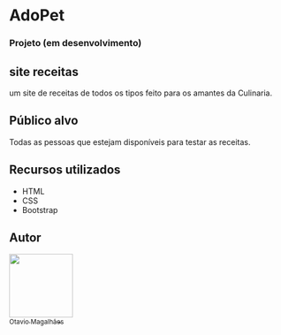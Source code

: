 # AdoPet
### Projeto (em desenvolvimento)

## site receitas
um site de receitas de todos os tipos feito para os amantes da Culinaria.


## Público alvo
Todas as pessoas que estejam disponíveis para testar as receitas.

## Recursos utilizados

* HTML
* CSS
* Bootstrap

## Autor

[<img src="https://avatars.githubusercontent.com/u/103613657?s=400&u=cb1f3a757cdadbcee0d44ff247a67cbf2cc609b9&v=4" width=115><br><sub>Otavio Magalhães</sub>](https://github.com/Otavio-Magalhaes)
 
